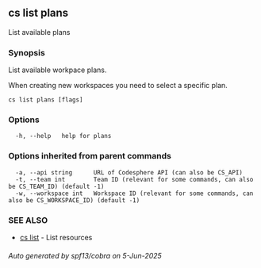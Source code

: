 ## cs list plans

List available plans

### Synopsis

List available workpace plans.

When creating new workspaces you need to select a specific plan.

```
cs list plans [flags]
```

### Options

```
  -h, --help   help for plans
```

### Options inherited from parent commands

```
  -a, --api string      URL of Codesphere API (can also be CS_API)
  -t, --team int        Team ID (relevant for some commands, can also be CS_TEAM_ID) (default -1)
  -w, --workspace int   Workspace ID (relevant for some commands, can also be CS_WORKSPACE_ID) (default -1)
```

### SEE ALSO

* [cs list](cs_list.md)	 - List resources

###### Auto generated by spf13/cobra on 5-Jun-2025
